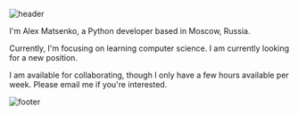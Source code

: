 ![header](https://capsule-render.vercel.app/api?type=wave&color=gradient&height=300&section=footer&text=Hi%20there&fontSize=90)


I'm Alex Matsenko, a Python developer based in Moscow, Russia.

Currently, I'm focusing on learning computer science. I am currently looking for a new position.

I am available for collaborating, though I only have a few hours available per week. Please email me if you're interested.

![footer](https://capsule-render.vercel.app/api?type=wave&color=gradient&height=300&section=footer)

